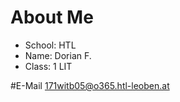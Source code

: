 About Me
==================
* School: HTL
* Name: Dorian F.
* Class: 1 LIT

#E-Mail
171witb05@o365.htl-leoben.at
